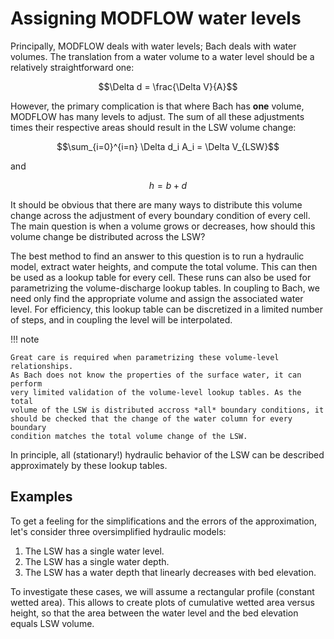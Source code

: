 # Assigning MODFLOW water levels

Principally, MODFLOW deals with water levels; Bach deals with water volumes.
The translation from a water volume to a water level should be a relatively
straightforward one: 

```math
\Delta d = \frac{\Delta V}{A}
```

However, the primary complication is that where Bach has **one** volume,
MODFLOW has many levels to adjust. The sum of all these adjustments times
their respective areas should result in the LSW volume change:

```math
\sum_{i=0}^{i=n} \Delta d_i A_i = \Delta V_{LSW}
```

and

```math
h = b + d
```

It should be obvious that there are many ways to distribute this volume change
across the adjustment of every boundary condition of every cell. The main
question is when a volume grows or decreases, how should this volume change be
distributed across the LSW?

The best method to find an answer to this question is to run a hydraulic model,
extract water heights, and compute the total volume. This can then be used as a
lookup table for every cell. These runs can also be used for parametrizing the
volume-discharge lookup tables. In coupling to Bach, we need only find the
appropriate volume and assign the associated water level. For efficiency, this
lookup table can be discretized in a limited number of steps, and in coupling
the level will be interpolated.

!!! note

    Great care is required when parametrizing these volume-level relationships.
    As Bach does not know the properties of the surface water, it can perform
    very limited validation of the volume-level lookup tables. As the total
    volume of the LSW is distributed accross *all* boundary conditions, it
    should be checked that the change of the water column for every boundary
    condition matches the total volume change of the LSW.

In principle, all (stationary!) hydraulic behavior of the LSW can be described
approximately by these lookup tables.

## Examples

To get a feeling for the simplifications and the errors of the approximation,
let's consider three oversimplified hydraulic models:

1. The LSW has a single water level.
2. The LSW has a single water depth.
3. The LSW has a water depth that linearly decreases with bed elevation.

To investigate these cases, we will assume a rectangular profile (constant
wetted area). This allows to create plots of cumulative wetted area versus
height, so that the area between the water level and the bed elevation equals
LSW volume.
